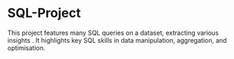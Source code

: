 # SQL-Project
This project features many SQL queries on a dataset, extracting various insights . It highlights key SQL skills in data manipulation, aggregation, and optimisation.
